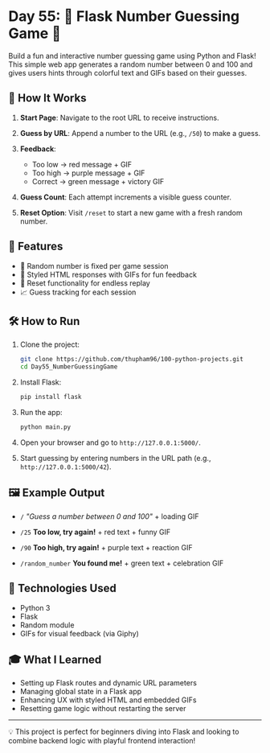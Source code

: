 # Day 55: 🔢 Flask Number Guessing Game 🎯

Build a fun and interactive number guessing game using Python and Flask! This simple web app generates a random number between 0 and 100 and gives users hints through colorful text and GIFs based on their guesses.

## 🚀 How It Works

1. **Start Page**: Navigate to the root URL to receive instructions.
2. **Guess by URL**: Append a number to the URL (e.g., `/50`) to make a guess.
3. **Feedback**:

   * Too low → red message + GIF
   * Too high → purple message + GIF
   * Correct → green message + victory GIF
4. **Guess Count**: Each attempt increments a visible guess counter.
5. **Reset Option**: Visit `/reset` to start a new game with a fresh random number.

## 🧠 Features

* 🎯 Random number is fixed per game session
* 🎨 Styled HTML responses with GIFs for fun feedback
* 🔁 Reset functionality for endless replay
* 📈 Guess tracking for each session

## 🛠️ How to Run

1. Clone the project:

   ```bash
   git clone https://github.com/thupham96/100-python-projects.git
   cd Day55_NumberGuessingGame
   ```

2. Install Flask:

   ```bash
   pip install flask
   ```

3. Run the app:

   ```bash
   python main.py
   ```

4. Open your browser and go to `http://127.0.0.1:5000/`.

5. Start guessing by entering numbers in the URL path (e.g., `http://127.0.0.1:5000/42`).

## 🖼️ Example Output

* `/`
  *"Guess a number between 0 and 100"* + loading GIF

* `/25`
  **Too low, try again!** + red text + funny GIF

* `/90`
  **Too high, try again!** + purple text + reaction GIF

* `/random_number`
  **You found me!** + green text + celebration GIF

## 🧪 Technologies Used

* Python 3
* Flask
* Random module
* GIFs for visual feedback (via Giphy)

## 🎓 What I Learned

* Setting up Flask routes and dynamic URL parameters
* Managing global state in a Flask app
* Enhancing UX with styled HTML and embedded GIFs
* Resetting game logic without restarting the server

---

💡 This project is perfect for beginners diving into Flask and looking to combine backend logic with playful frontend interaction!
